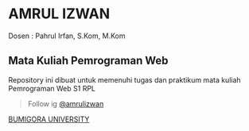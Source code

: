 # AMRUL IZWAN

Dosen : Pahrul Irfan, S.Kom, M.Kom

## Mata Kuliah Pemrograman Web

Repository ini dibuat untuk memenuhi tugas dan praktikum mata kuliah Pemrograman Web S1 RPL

> Follow ig [@amrulizwan](https://instagram.com/amrulizwan)

[BUMIGORA UNIVERSITY](https://universitasbumigora.ac.id)
